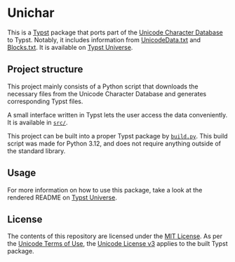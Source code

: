 # Unichar

This is a [Typst](https://github.com/typst/typst) package that ports part of the [Unicode Character Database](https://www.unicode.org/reports/tr44/) to Typst. Notably, it includes information from [UnicodeData.txt](https://unicode.org/reports/tr44/#UnicodeData.txt) and [Blocks.txt](https://unicode.org/reports/tr44/#Blocks.txt). It is available on [Typst Universe](https://typst.app/universe/package/unichar).


## Project structure

This project mainly consists of a Python script that downloads the necessary files from the Unicode Character Database and generates corresponding Typst files.

A small interface written in Typst lets the user access the data conveniently. It is available in [`src/`](src/).

This project can be built into a proper Typst package by [`build.py`](build.py). This build script was made for Python 3.12, and does not require anything outside of the standard library.


## Usage

For more information on how to use this package, take a look at the rendered README on [Typst Universe](https://typst.app/universe/package/unichar).


## License

The contents of this repository are licensed under the [MIT License](LICENSE). As per the [Unicode Terms of Use](https://www.unicode.org/copyright.html), the [Unicode License v3](https://www.unicode.org/license.txt) applies to the built Typst package.
